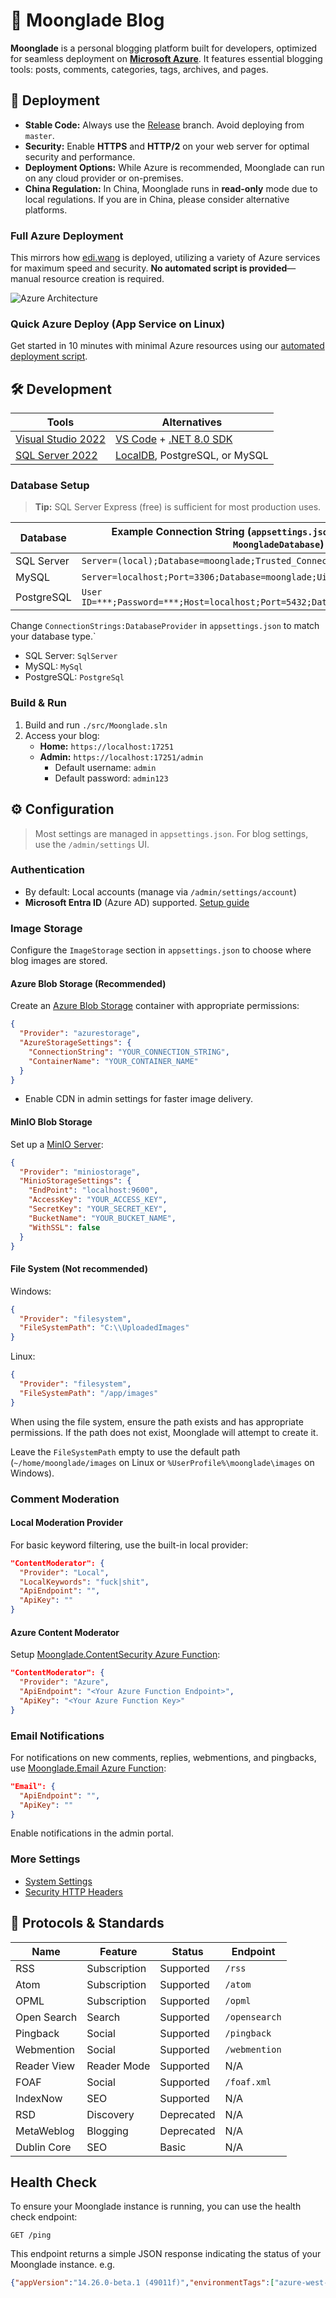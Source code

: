 # 🌙 Moonglade Blog

**Moonglade** is a personal blogging platform built for developers, optimized for seamless deployment on [**Microsoft Azure**](https://azure.microsoft.com/en-us/). It features essential blogging tools: posts, comments, categories, tags, archives, and pages.

## 🚀 Deployment

- **Stable Code:** Always use the [Release](https://github.com/EdiWang/Moonglade/releases) branch. Avoid deploying from `master`.
- **Security:** Enable **HTTPS** and **HTTP/2** on your web server for optimal security and performance.
- **Deployment Options:** While Azure is recommended, Moonglade can run on any cloud provider or on-premises.
- **China Regulation:** In China, Moonglade runs in **read-only** mode due to local regulations. If you are in China, please consider alternative platforms.

### Full Azure Deployment

This mirrors how [edi.wang](https://edi.wang) is deployed, utilizing a variety of Azure services for maximum speed and security. **No automated script is provided**—manual resource creation is required.

![Azure Architecture](https://cdn.edi.wang/web-assets/ediwang-azure-arch-visio-oct2024.svg)

### Quick Azure Deploy (App Service on Linux)

Get started in 10 minutes with minimal Azure resources using our [automated deployment script](https://github.com/EdiWang/Moonglade/wiki/Quick-Deploy-on-Azure).

## 🛠️ Development

| Tools                      | Alternatives                                                                                       |
|----------------------------|----------------------------------------------------------------------------------------------------|
| [Visual Studio 2022](https://visualstudio.microsoft.com/) | [VS Code](https://code.visualstudio.com/) + [.NET 8.0 SDK](http://dot.net)           |
| [SQL Server 2022](https://www.microsoft.com/en-us/sql-server/sql-server-2022) | [LocalDB](https://learn.microsoft.com/en-us/sql/database-engine/configure-windows/sql-server-express-localdb?view=sql-server-ver16&WT.mc_id=AZ-MVP-5002809), PostgreSQL, or MySQL |

### Database Setup

> **Tip:** SQL Server Express (free) is sufficient for most production uses.

| Database         | Example Connection String (`appsettings.json > ConnectionStrings > MoongladeDatabase`)         |
|------------------|----------------------------------------------------------------------------------------------|
| SQL Server       | `Server=(local);Database=moonglade;Trusted_Connection=True;`                                  |
| MySQL            | `Server=localhost;Port=3306;Database=moonglade;Uid=root;Pwd=***;`                             |
| PostgreSQL       | `User ID=***;Password=***;Host=localhost;Port=5432;Database=moonglade;Pooling=true;`          |

Change `ConnectionStrings:DatabaseProvider` in `appsettings.json` to match your database type.` 

- SQL Server: `SqlServer`
- MySQL: `MySql`
- PostgreSQL: `PostgreSql`

### Build & Run

1. Build and run `./src/Moonglade.sln`
2. Access your blog:
    - **Home:** `https://localhost:17251`
    - **Admin:** `https://localhost:17251/admin`
      - Default username: `admin`
      - Default password: `admin123`

## ⚙️ Configuration

> Most settings are managed in `appsettings.json`. For blog settings, use the `/admin/settings` UI.

### Authentication

- By default: Local accounts (manage via `/admin/settings/account`)
- **Microsoft Entra ID** (Azure AD) supported. [Setup guide](https://github.com/EdiWang/Moonglade/wiki/Use-Microsoft-Entra-ID-Authentication)

### Image Storage

Configure the `ImageStorage` section in `appsettings.json` to choose where blog images are stored.

#### **Azure Blob Storage** (Recommended)

Create an [Azure Blob Storage](https://azure.microsoft.com/en-us/services/storage/blobs/) container with appropriate permissions:

```json
{
  "Provider": "azurestorage",
  "AzureStorageSettings": {
    "ConnectionString": "YOUR_CONNECTION_STRING",
    "ContainerName": "YOUR_CONTAINER_NAME"
  }
}
```
- Enable CDN in admin settings for faster image delivery.

#### **MinIO Blob Storage**

Set up a [MinIO Server](https://docs.min.io/):

```json
{
  "Provider": "miniostorage",
  "MinioStorageSettings": {
    "EndPoint": "localhost:9600",
    "AccessKey": "YOUR_ACCESS_KEY",
    "SecretKey": "YOUR_SECRET_KEY",
    "BucketName": "YOUR_BUCKET_NAME",
    "WithSSL": false
  }
}
```

#### **File System** (Not recommended)

Windows:
```json
{
  "Provider": "filesystem",
  "FileSystemPath": "C:\\UploadedImages"
}
```
Linux:
```json
{
  "Provider": "filesystem",
  "FileSystemPath": "/app/images"
}
```

When using the file system, ensure the path exists and has appropriate permissions. If the path does not exist, Moonglade will attempt to create it. 

Leave the `FileSystemPath` empty to use the default path (`~/home/moonglade/images` on Linux or `%UserProfile%\moonglade\images` on Windows).

### Comment Moderation

#### Local Moderation Provider

For basic keyword filtering, use the built-in local provider:

```json
"ContentModerator": {
  "Provider": "Local",
  "LocalKeywords": "fuck|shit",
  "ApiEndpoint": "",
  "ApiKey": ""
}
```

#### Azure Content Moderator

Setup [Moonglade.ContentSecurity Azure Function](https://github.com/EdiWang/Moonglade.ContentSecurity):

```json
"ContentModerator": {
  "Provider": "Azure",
  "ApiEndpoint": "<Your Azure Function Endpoint>",
  "ApiKey": "<Your Azure Function Key>"
}
```

### Email Notifications

For notifications on new comments, replies, webmentions, and pingbacks, use [Moonglade.Email Azure Function](https://github.com/EdiWang/Moonglade.Email):

```json
"Email": {
  "ApiEndpoint": "",
  "ApiKey": ""
}
```
Enable notifications in the admin portal.

### More Settings

- [System Settings](https://github.com/EdiWang/Moonglade/wiki/System-Settings)
- [Security HTTP Headers](https://github.com/EdiWang/Moonglade/wiki/Security-Headers)

## 📡 Protocols & Standards

| Name         | Feature       | Status      | Endpoint        |
|--------------|---------------|-------------|-----------------|
| RSS          | Subscription  | Supported   | `/rss`          |
| Atom         | Subscription  | Supported   | `/atom`         |
| OPML         | Subscription  | Supported   | `/opml`         |
| Open Search  | Search        | Supported   | `/opensearch`   |
| Pingback     | Social        | Supported   | `/pingback`     |
| Webmention   | Social        | Supported   | `/webmention`   |
| Reader View  | Reader Mode   | Supported   | N/A             |
| FOAF         | Social        | Supported   | `/foaf.xml`     |
| IndexNow     | SEO           | Supported   | N/A             |
| RSD          | Discovery     | Deprecated  | N/A             |
| MetaWeblog   | Blogging      | Deprecated  | N/A             |
| Dublin Core  | SEO           | Basic       | N/A             |

## Health Check

To ensure your Moonglade instance is running, you can use the health check endpoint:

```
GET /ping
```

This endpoint returns a simple JSON response indicating the status of your Moonglade instance. e.g.

```json
{"appVersion":"14.26.0-beta.1 (49011f)","environmentTags":["azure-west-us"],"geoMatch":[]}
```
